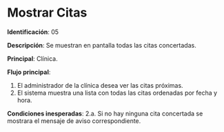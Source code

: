 # Mostrar Citas

**Identificación**: 05

**Descripción**: Se muestran en pantalla todas las citas concertadas.

**Principal**: Clínica.

**Flujo principal**:

1. El administrador de la clínica desea ver las citas próximas.
2. El sistema muestra una lista con todas las citas ordenadas por fecha y hora.


**Condiciones inesperadas**:
2.a. Si no hay ninguna cita concertada se mostrara el mensaje de aviso correspondiente.
